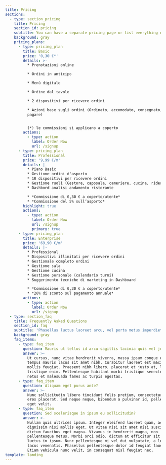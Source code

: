 ```yaml
---
title: Pricing
sections:
  - type: section_pricing
    title: Pricing
    section_id: pricing
    subtitle: You can have a separate pricing page or list everything on the home page.
    background: gray
    pricing_plans:
      - type: pricing_plan
        title: Basic
        price: '0,30 €*'
        details: >-
          * Prenotazioni online

          * Ordini in anticipo 

          * Menù digitale

          * Ordine dal tavolo

          * 2 dispositivi per ricevere ordini

          * Azioni base sugli ordini (Ordinato, accomodato, consegnato, da
          pagare)


          (*) le commissioni si applicano a coperto
        actions:
          - type: action
            label: Order Now
            url: /signup
      - type: pricing_plan
        title: Professional
        price: '9,99 €/m'
        details: |-
          * Piano Basic
          * Gestione ordini d'asporto
          * 10 dispositivi per ricevere ordini
          * Gestione ruoli (Gestore, caposala, cameriere, cucina, rider…)
          * Dashbord analisi andamento ristorante

          * *Commissione di 0,30 € a coperto/utente*
          * *Commissione del 5% sull’asporto*
        highlight: true
        actions:
          - type: action
            label: Order Now
            url: /signup
            primary: true
      - type: pricing_plan
        title: Enterprise
        price: '69,90 €/m'
        details: |-
          * Professional
          * Dispositivi illimitati per ricevere ordini
          * Gestionale completo ordini
          * Gestione sala
          * Gestione cucina
          * Gestione personale (calendario turni)
          * Suggerimento tecniche di marketing in Dashboard

          * *Commissione di 0,30 € a coperto/utente*
          * *20% di sconto sul pagamento annuale*
        actions:
          - type: action
            label: Order Now
            url: /signup
  - type: section_faq
    title: Frequently Asked Questions
    section_id: faq
    subtitle: 'Phasellus luctus laoreet arcu, vel porta metus imperdiet sit amet.'
    background: gray
    faq_items:
      - type: faq_item
        question: Mauris ut tellus id arcu sagittis lacinia quis vel justo?
        answer: >-
          Ut cursus, nunc vitae hendrerit viverra, massa ipsum congue quam, sed
          tempus mauris lacus sit amet nibh. Curabitur laoreet est maximus
          mollis feugiat. Praesent nibh libero, placerat et justo at, luctus
          tristique enim. Pellentesque habitant morbi tristique senectus et
          netus et malesuada fames ac turpis egestas.
      - type: faq_item
        question: Aliquam eget purus ante?
        answer: >-
          Nunc sollicitudin libero tincidunt felis pretium, consectetur aliquam
          eros placerat. Sed neque neque, bibendum a pulvinar id, pellentesque
          eget velit. 
      - type: faq_item
        question: Sed scelerisque in ipsum eu sollicitudin?
        answer: >-
          Nullam quis ultrices ipsum. Integer eleifend laoreet quam, ac
          dignissim nisi mollis eget. Ut vitae nisi sit amet nisi suscipit
          dictum faucibus eget magna. Vivamus in hendrerit magna, non
          pellentesque metus. Morbi orci odio, dictum at efficitur sit amet,
          luctus in ipsum. Nunc pellentesque mi vel dui vulputate, a lobortis
          lacus venenatis. Phasellus pellentesque dolor id feugiat faucibus.
          Etiam vehicula nunc velit, in consequat nisl feugiat nec.
template: landing
---
```


